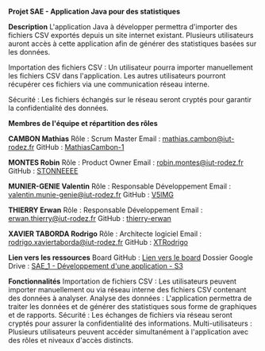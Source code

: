 **Projet SAE - Application Java pour des statistiques**

**Description**
L'application Java à développer permettra d'importer des fichiers CSV exportés depuis un site internet existant. Plusieurs utilisateurs auront accès à cette application afin de générer des statistiques basées sur les données.

  Importation des fichiers CSV :
    Un utilisateur pourra importer manuellement les fichiers CSV dans l'application.
    Les autres utilisateurs pourront récupérer ces fichiers via une communication réseau interne.

  Sécurité :
    Les fichiers échangés sur le réseau seront cryptés pour garantir la confidentialité des données.

**Membres de l'équipe et répartition des rôles**

**CAMBON Mathias**
  Rôle : Scrum Master
  Email : mathias.cambon@iut-rodez.fr
  GitHub : [MathiasCambon-1](https://github.com/MathiasCambon-1)

**MONTES Robin**
  Rôle : Product Owner
  Email : robin.montes@iut-rodez.fr
  GitHub : [STONNEEEE](https://github.com/STONNEEEE)

**MUNIER-GENIE Valentin**
  Rôle : Responsable Développement
  Email : valentin.munie-genie@iut-rodez.fr
  GitHub : [V5lMG](https://github.com/V5lMG)

**THIERRY Erwan**
  Rôle : Responsable Développement
  Email : erwan.thierry@iut-rodez.fr
  GitHub : [thierry-erwan](https://github.com/thierry-erwan)

**XAVIER TABORDA Rodrigo**
  Rôle : Architecte logiciel
  Email : rodrigo.xaviertaborda@iut-rodez.fr
  GitHub : [XTRodrigo](https://github.com/XTRodrigo)

**Lien vers les ressources**
    Board GitHub : [Lien vers le board](https://github.com/V5lMG/SAE-S3/projects?query=is%3Aopen)
    Dossier Google Drive : [SAE_1 - Développement d'une application - S3](https://drive.google.com/drive/folders/18EmHSbxA3pV8aimM4_LwFA-TiKOJh7ZL?usp=sharing)
    
**Fonctionnalités**
    Importation de fichiers CSV : Les utilisateurs peuvent importer manuellement ou via réseau interne des fichiers CSV contenant des données à analyser.
    Analyse des données : L'application permettra de traiter les données et de générer des statistiques sous forme de graphiques et de rapports.
    Sécurité : Les échanges de fichiers via réseau seront cryptés pour assurer la confidentialité des informations.
    Multi-utilisateurs : Plusieurs utilisateurs peuvent accéder simultanément à l'application avec des rôles et niveaux d'accès distincts.

